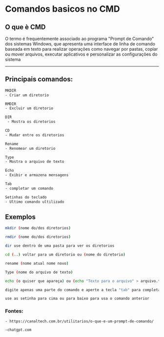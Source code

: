 # Comandos basicos no CMD

## O que è CMD
O termo é frequentemente associado ao programa "Prompt de Comando" dos sistemas Windows, que apresenta uma interface de linha de comando baseada em texto para realizar operações como navegar por pastas, copiar ou mover arquivos, executar aplicativos e personalizar as configurações do sistema

---

## Principais comandos:
```bash
MKDIR
- Criar um diretorio
 ```
 ```bash
 RMDIR
 - Excluir um diretorio
``` 
```bash
DIR
 - Mostra os diretorios
```
  ```bash
CD
- Mudar entre os diretorios
```    
```bash
Rename
- Renomear um diretorio
```
```bash
Type
- Mostra o arquivo de texto
```
```bash
Echo
- Exibir e armazena mensagens
```
```bash
Tab 
- completar um comando
```
```bash
Setinhas do teclado
- Ultimo comando ultilizado
```
## Exemplos

```bash
mkdir (nome do/dos diretorios)
```
 
 ```bash
 rmdir (nome do/dos diretorios)
 ```
 
```bash
dir use dentro de uma pasta para ver os diretorios
 ```
   
  ```bash
cd (..) voltar para um diretorio ou (nome do diretorio)
 ```
    
```bash
rename (nome atual nome novo)
 ```

```bash
Type (nome do arquivo de texto)
 ```

```bash
echo (o quiser que apareça) ou (echo "Texto para o arquivo" > arquivo.txt) 
 ```

```bash
digite apenas uma parte do comando e aperte a tecla "tab" para completar o comando
 ```

```bash
use as setinha para cima ou para baixo para usa o comando anterior
```

### Fontes:
```bash
- https://canaltech.com.br/utilitarios/o-que-e-um-prompt-de-comando/

-chatgpt.com
```


























